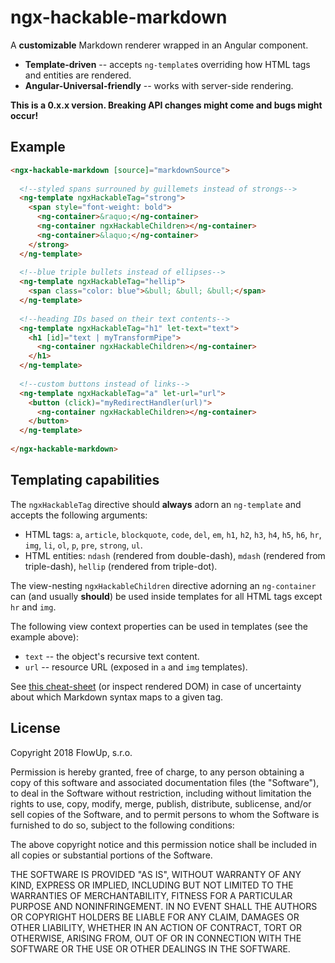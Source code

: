 # ngx-hackable-markdown

A **customizable** Markdown renderer wrapped in an Angular component.

- **Template-driven** -- accepts `ng-template`s overriding how HTML tags and entities are rendered.
- **Angular-Universal-friendly** -- works with server-side rendering.

**This is a 0.x.x version. Breaking API changes might come and bugs might occur!**

## Example

```html
<ngx-hackable-markdown [source]="markdownSource">
  
  <!--styled spans surrouned by guillemets instead of strongs-->
  <ng-template ngxHackableTag="strong">
    <span style="font-weight: bold">
      <ng-container>&raquo;</ng-container>
      <ng-container ngxHackableChildren></ng-container>
      <ng-container>&laquo;</ng-container>
    </strong>
  </ng-template>
  
  <!--blue triple bullets instead of ellipses-->
  <ng-template ngxHackableTag="hellip">
    <span class="color: blue">&bull; &bull; &bull;</span>
  </ng-template>
  
  <!--heading IDs based on their text contents-->
  <ng-template ngxHackableTag="h1" let-text="text">
    <h1 [id]="text | myTransformPipe">
      <ng-container ngxHackableChildren></ng-container>
    </h1>
  </ng-template>
  
  <!--custom buttons instead of links-->
  <ng-template ngxHackableTag="a" let-url="url">
    <button (click)="myRedirectHandler(url)">
      <ng-container ngxHackableChildren></ng-container>
    </button>
  </ng-template>
  
</ngx-hackable-markdown>
```

## Templating capabilities

The `ngxHackableTag` directive should **always** adorn an `ng-template` and accepts the following arguments:

- HTML tags: `a`, `article`, `blockquote`, `code`, `del`, `em`, `h1`, `h2`, `h3`, `h4`, `h5`, `h6`, `hr`, `img`, `li`, `ol`, `p`, `pre`, `strong`, `ul`.
- HTML entities: `ndash` (rendered from double-dash), `mdash` (rendered from triple-dash), `hellip` (rendered from triple-dot).

The view-nesting `ngxHackableChildren` directive adorning an `ng-container` can (and usually **should**) be used inside templates for all HTML tags except `hr` and `img`.

The following view context properties can be used in templates (see the example above):

- `text` -- the object's recursive text content.
- `url` -- resource URL (exposed in `a` and `img` templates).

See [this cheat-sheet](https://github.com/adam-p/markdown-here/wiki/Markdown-Cheatsheet) (or inspect rendered DOM) in case of uncertainty about which Markdown syntax maps to a given tag. 

## License

Copyright 2018 FlowUp, s.r.o.

Permission is hereby granted, free of charge, to any person obtaining a copy of this software and associated documentation files (the "Software"), to deal in the Software without restriction, including without limitation the rights to use, copy, modify, merge, publish, distribute, sublicense, and/or sell copies of the Software, and to permit persons to whom the Software is furnished to do so, subject to the following conditions:

The above copyright notice and this permission notice shall be included in all copies or substantial portions of the Software.

THE SOFTWARE IS PROVIDED "AS IS", WITHOUT WARRANTY OF ANY KIND, EXPRESS OR IMPLIED, INCLUDING BUT NOT LIMITED TO THE WARRANTIES OF MERCHANTABILITY, FITNESS FOR A PARTICULAR PURPOSE AND NONINFRINGEMENT. IN NO EVENT SHALL THE AUTHORS OR COPYRIGHT HOLDERS BE LIABLE FOR ANY CLAIM, DAMAGES OR OTHER LIABILITY, WHETHER IN AN ACTION OF CONTRACT, TORT OR OTHERWISE, ARISING FROM, OUT OF OR IN CONNECTION WITH THE SOFTWARE OR THE USE OR OTHER DEALINGS IN THE SOFTWARE.

